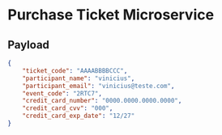 # Purchase Ticket Microservice

## Payload
```json
{
    "ticket_code": "AAAABBBBCCC",
    "participant_name": "vinicius",
    "participant_email": "vinicius@teste.com",
    "event_code": "2RTC7",
    "credit_card_number": "0000.0000.0000.0000",
    "credit_card_cvv": "000",
    "credit_card_exp_date": "12/27"
}
```